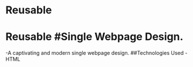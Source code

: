 # Reusable
# Reusable #Single Webpage Design.
-A captivating and modern single webpage design.
##Technologies Used
-HTML
